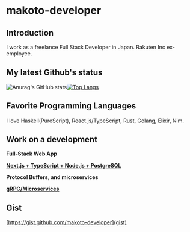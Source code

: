 # makoto-developer

## Introduction
I work as a freelance Full Stack Developer in Japan.
Rakuten Inc ex-employee.

## My latest Github's status
![Anurag's GitHub stats](https://github-readme-stats.vercel.app/api?username=makoto-developer&count_private=true)[![Top Langs](https://github-readme-stats.vercel.app/api/top-langs/?username=makoto-developer&layout=compact)](https://github.com/anuraghazra/github-readme-stats)

## Favorite Programming Languages
I love Haskell(PureScript), React.js/TypeScript, Rust, Golang, Elixir, Nim.

## Work on a development

**Full-Stack Web App**

**[Next.js + TypeScript + Node.js + PostgreSQL](https://github.com/makoto-developer/next-ts-redux-template-top)**

**Protocol Buffers, and microservices**

**[gRPC/Microservices](https://github.com/makoto-developer/grpc_microservices_sample)**

## Gist

[https://gist.github.com/makoto-developer](gist)

